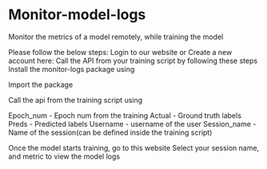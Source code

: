 # Monitor-model-logs
Monitor the metrics of a model remotely, while training the model 


Please follow the below steps:
Login to our website or Create a new account here:
Call the API from your training script by following these steps
Install the monitor-logs package using

Import the package

Call the api from the training script using 

Epoch_num - Epoch num from the training
Actual - Ground truth labels
Preds - Predicted labels
Username - username of the user
Session_name - Name of the session(can be defined inside the training script)

Once the model starts training, go to this website 
Select your session name, and metric to view the model logs




